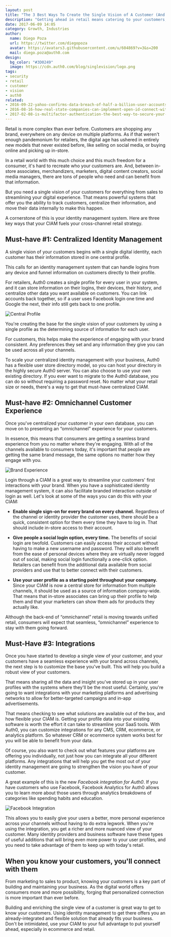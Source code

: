 ```yaml
---
layout: post
title: "The 3 Best Ways To Create the Single Vision of A Customer (And What to Do With It)"
description: "Getting ahead in retail means catering to your customers, and a single vision of your customers can help you do just that"
date: 2017-06-09 14:05
category: Growth, Industries
author:
  name: Diego Poza
  url: https://twitter.com/diegopoza
  avatar: https://avatars3.githubusercontent.com/u/604869?v=3&s=200
  mail: diego.poza@auth0.com
design:
  bg_color: "#3D0249"
  image: https://cdn.auth0.com/blog/singlevision/logo.png
tags:
- security
- retail
- customer
- vision
- auth0
related:
- 2016-09-22-yahoo-confirms-data-breach-of-half-a-billion-user-accounts
- 2016-08-16-how-real-state-companies-can-implement-open-id-connect-with-auth0
- 2017-02-08-is-multifactor-authentication-the-best-way-to-secure-your-accounts-myths-and-reality
---
```


Retail is more complex than ever before. Customers are shopping any brand, everywhere on any device on multiple platforms. As if that weren't enough pandemonium for retailers, the digital age has ushered in entirely new models that never existed before, like selling on social media, or buying online and picking up in-store.

In a retail world with this much choice and this much freedom for a consumer, it's hard to recreate who your customers are. And, between in-store associates, merchandizers, marketers, digital content creators, social media managers, there are tons of people who need and can benefit from that information.

But you need a single vision of your customers for everything from sales to streamlining your digital experience. That means powerful systems that offer you the ability to track customers, centralize their information, and move their data internally to make this happen.

A cornerstone of this is your identity management system. Here are three key ways that your CIAM fuels your cross-channel retail strategy.

## Must-have #1: Centralized Identity Management

A single vision of your customers begins with a single digital identity, each customer has their information stored in one central profile.

This calls for an identity management system that can handle logins from any device and funnel information on customers directly to their profile.

For retailers, Auth0 creates a single profile for every user in your system, and it can store information on their logins, their devices, their history, and centralize other data you want available on customers. You can link accounts back together, so if a user uses Facebook login one time and Google the next, their info still gets back to one profile.

![Central Profile](https://cdn.auth0.com/blog/vision/central-profile.png)

You're creating the base for the single vision of your customers by using a single profile as the determining source of information for each user.

For customers, this helps make the experience of engaging with your brand consistent. Any preferences they set and any information they give you can be used across all your channels.

To scale your centralized identity management with your business, Auth0 has a flexible user store directory model, so you can host your directory in the highly secure Auth0 server. You can also choose to use your own existing directory. If you ever want to migrate to the Auth0 database, you can do so without requiring a password reset. No matter what your retail size or needs, there's a way to get that must-have centralized CIAM.

## Must-have #2: Omnichannel Customer Experience

Once you've centralized your customer in your own database, you can move on to presenting an “omnichannel” experience for your customers.

In essence, this means that consumers are getting a seamless brand experience from you no matter where they're engaging. With all of the channels available to consumers today, it's important that people are getting the same brand message, the same options no matter how they engage with you.

![Brand Experience](https://cdn.auth0.com/blog/vision/download.jpg)

Login through a CIAM is a great way to streamline your customers' first interactions with your brand. When you have a sophisticated identity management system, it can also facilitate branded interaction outside of login as well. Let's look at some of the ways you can do this with your CIAM:

* **Enable single sign-on for every brand on every channel.** Regardless of the channel or identity provider the customer uses, there should be a quick, consistent option for them every time they have to log in. That should include in-store access to their account.

* **Give people a social login option, every time.** The benefits of social login are twofold. Customers can easily access their account without having to make a new username and password. They will also benefit from the ease of personal devices where they are virtually never logged out of social, making social login functionally a one-click option. Retailers can benefit from the additional data available from social providers and use that to better connect with their customers.

* **Use your user profile as a starting point throughout your company.** Since your CIAM is now a central store for information from multiple channels, it should be used as a source of information company-wide. That means that in-store associates can bring up their profile to help them and that your marketers can show them ads for products they actually like.

Although the back-end of “omnichannel” retail is moving towards unified retail, consumers will expect that seamless, “omnichannel” experience to stay with them going forward.

## Must-Have #3: Integrations

Once you have started to develop a single view of your customer, and your customers have a seamless experience with your brand across channels, the next step is to customize the base you've built. This will help you build a robust view of your customers.

That means sharing all the data and insight you've stored up in your user profiles with the systems where they'll be the most useful. Certainly, you're going to want integrations with your marketing platforms and advertising networks to allow for better-targeted campaigns and in-app advertisements.

That means checking to see what solutions are available out of the box, and how flexible your CIAM is. Getting your profile data into your existing software is worth the effort it can take to streamline your SaaS tools. With Auth0, you can customize integrations for any CMS, CRM, ecommerce, or analytics platform. So whatever CRM or ecommerce system works best for you will be able to benefit from your data.

Of course, you also want to check out what features your platforms are offering you individually, not just how you can integrate all your different platforms. Any integrations that will help you get the most out of your identity management are going to strengthen the vision you have of your customer.

A great example of this is the new *Facebook integration for Auth0*. If you have customers who use Facebook, Facebook Analytics for Auth0 allows you to learn more about those users through analytics breakdowns of categories like spending habits and education.

![Facebook Integration](https://cdn.auth0.com/blog/vision/facebookintegration.png)

This allows you to easily give your users a better, more personal experience across your channels without having to do extra legwork. When you're using the integration, you get a richer and more nuanced view of your customer. Many identity providers and business software have these types of useful additions that will bring even more power to your user profiles, and you need to take advantage of them to keep up with today's retail.

## When you know your customers, you'll connect with them

From marketing to sales to product, knowing your customers is a key part of building and maintaining your business. As the digital world offers consumers more and more possibility, forging that personalized connection is more important than ever before.

Building and enriching the single view of a customer is great way to get to know your customers. Using identity management to get there offers you an already-integrated and flexible solution that already fits your business. Don't be intimidated, use your CIAM to your full advantage to put yourself ahead, especially in ecommerce and retail.
